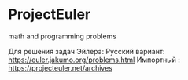 # ProjectEuler
math and programming problems

Для решения задач Эйлера:
Русский вариант: https://euler.jakumo.org/problems.html
Импортный : https://projecteuler.net/archives
